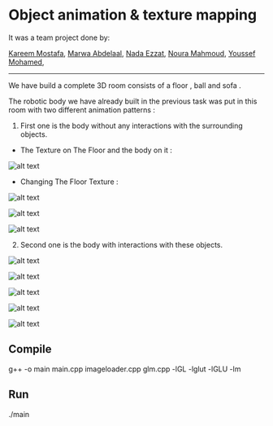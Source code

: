 # Object animation & texture mapping

It was a team project done by:

[Kareem Mostafa](https://github.com/KareemYaseen), 
[Marwa Abdelaal](https://github.com/MarwaAbdelAal), 
[Nada Ezzat](https://github.com/nadaezzat-99), 
[Noura Mahmoud](https://github.com/Noura-Mahmoud), 
[Youssef Mohamed](https://github.com/Youssef-elkeheil), 

***

We have build a complete 3D room consists of a floor , ball and sofa .

The robotic body we have already built in the previous task was put in this room with two different animation patterns :

1. First one is the body without any interactions with the surrounding objects.

- The Texture on The Floor and the body on it :

![alt text](images/1.jpeg?raw=true)    

- Changing The Floor Texture :

![alt text](images/2.jpeg?raw=true)

![alt text](images/3.jpeg?raw=true)

![alt text](images/4.jpeg?raw=true)


2. Second one is the body with interactions with these objects.

![alt text](images/5.jpeg?raw=true)

![alt text](images/6.jpeg?raw=true)

![alt text](images/7.jpeg?raw=true)

![alt text](images/8.jpeg?raw=true)

![alt text](images/9.jpeg?raw=true)

## Compile 

g++ -o main main.cpp imageloader.cpp glm.cpp -lGL -lglut -lGLU -lm

## Run 

./main